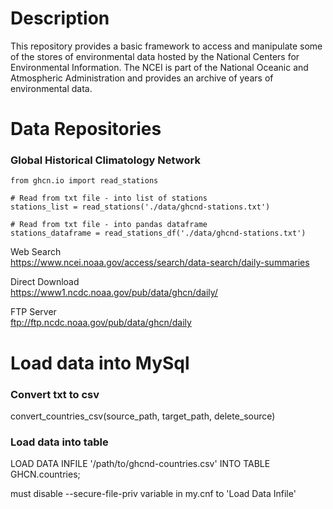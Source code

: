 # Description
This repository provides a basic framework to access and
manipulate some of the stores of environmental data hosted by the National Centers for Environmental
Information. The NCEI is part of the National Oceanic and Atmospheric Administration 
and provides an archive of years of environmental data.   

# Data Repositories
### Global Historical Climatology Network

```
from ghcn.io import read_stations

# Read from txt file - into list of stations
stations_list = read_stations('./data/ghcnd-stations.txt')

# Read from txt file - into pandas dataframe
stations_dataframe = read_stations_df('./data/ghcnd-stations.txt')
```

Web Search  
https://www.ncei.noaa.gov/access/search/data-search/daily-summaries  
  
Direct Download  
https://www1.ncdc.noaa.gov/pub/data/ghcn/daily/

FTP Server  
ftp://ftp.ncdc.noaa.gov/pub/data/ghcn/daily

# Load data into MySql

### Convert txt to csv
convert_countries_csv(source_path, target_path, delete_source)

### Load data into table
LOAD DATA INFILE '/path/to/ghcnd-countries.csv' INTO TABLE GHCN.countries;

must disable --secure-file-priv variable in my.cnf to 'Load Data Infile'